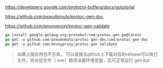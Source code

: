 https://developers.google.com/protocol-buffers/docs/gotutorial

https://github.com/pseudomuto/protoc-gen-doc

https://github.com/envoyproxy/protoc-gen-validate

```` go
go install google.golang.org/protobuf/cmd/protoc-gen-go@latest
go get -u github.com/pseudomuto/protoc-gen-doc/cmd/protoc-gen-doc
go get -u github.com/envoyproxy/protoc-gen-validate
````
> 如果上面应用包不生效， 可以直接去github上下载对应的release可以执行文件，将对应文件（.exe）路径设置环境变量，后可正常运行 gen.bat